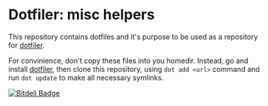 Dotfiler: misc helpers
======================

This repository contains dotfiles and it's purpose to be used as
a repository for [dotfiler][].

For convinience, don't copy these files into you homedir. Instead,
go and install [dotfiler][], then clone this repository, using
`dot add <url>` command and run `dot update` to make all necessary
symlinks.

[dotfiler]: https://github.com/svetlyak40wt/dotfiler

[![Bitdeli Badge](https://d2weczhvl823v0.cloudfront.net/svetlyak40wt/dot-helpers/trend.png)](https://bitdeli.com/free "Bitdeli Badge")

